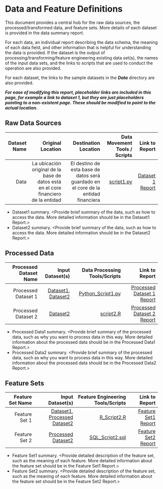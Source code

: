 # Data and Feature Definitions

This document provides a central hub for the raw data sources, the processed/transformed data, and feature sets. More details of each dataset is provided in the data summary report. 

For each data, an individual report describing the data schema, the meaning of each data field, and other information that is helpful for understanding the data is provided. If the dataset is the output of processing/transforming/feature engineering existing data set(s), the names of the input data sets, and the links to scripts that are used to conduct the operation are also provided. 

For each dataset, the links to the sample datasets in the _**Data**_ directory are also provided. 

_**For ease of modifying this report, placeholder links are included in this page, for example a link to dataset 1, but they are just placeholders pointing to a non-existent page. These should be modified to point to the actual location.**_

## Raw Data Sources

| Dataset Name | Original Location   | Destination Location  | Data Movement Tools / Scripts | Link to Report |
| ---:| ---: | ---: | ---: | -----: |
| Data | La ubicación original de la base de datos está en el core financiero de la entidad  | El destino de esta base de datos  será guardado en el core de la entidad financiera| [script1.py](link/to/python/script/file/in/Code) | [Dataset 1 Report](link/to/report1)|

* Dataset1 summary. <Provide brief summary of the data, such as how to access the data. More detailed information should be in the Dataset1 Report.>
* Dataset2 summary. <Provide brief summary of the data, such as how to access the data. More detailed information should be in the Dataset2 Report.> 

## Processed Data
| Processed Dataset Name | Input Dataset(s)   | Data Processing Tools/Scripts | Link to Report |
| ---:| ---: | ---: | ---: | 
| Processed Dataset 1 | [Dataset1](link/to/dataset1/report), [Dataset2](link/to/dataset2/report) | [Python_Script1.py](link/to/python/script/file/in/Code) | [Processed Dataset 1 Report](link/to/report1)|
| Processed Dataset 2 | [Dataset2](link/to/dataset2/report) |[script2.R](link/to/R/script/file/in/Code) | [Processed Dataset 2 Report](link/to/report2)|
* Processed Data1 summary. <Provide brief summary of the processed data, such as why you want to process data in this way. More detailed information about the processed data should be in the Processed Data1 Report.>
* Processed Data2 summary. <Provide brief summary of the processed data, such as why you want to process data in this way. More detailed information about the processed data should be in the Processed Data2 Report.> 

## Feature Sets

| Feature Set Name | Input Dataset(s)   | Feature Engineering Tools/Scripts | Link to Report |
| ---:| ---: | ---: | ---: | 
| Feature Set 1 | [Dataset1](link/to/dataset1/report), [Processed Dataset2](link/to/dataset2/report) | [R_Script2.R](link/to/R/script/file/in/Code) | [Feature Set1 Report](link/to/report1)|
| Feature Set 2 | [Processed Dataset2](link/to/dataset2/report) |[SQL_Script2.sql](link/to/sql/script/file/in/Code) | [Feature Set2 Report](link/to/report2)|

* Feature Set1 summary. <Provide detailed description of the feature set, such as the meaning of each feature. More detailed information about the feature set should be in the Feature Set1 Report.>
* Feature Set2 summary. <Provide detailed description of the feature set, such as the meaning of each feature. More detailed information about the feature set should be in the Feature Set2 Report.> 
